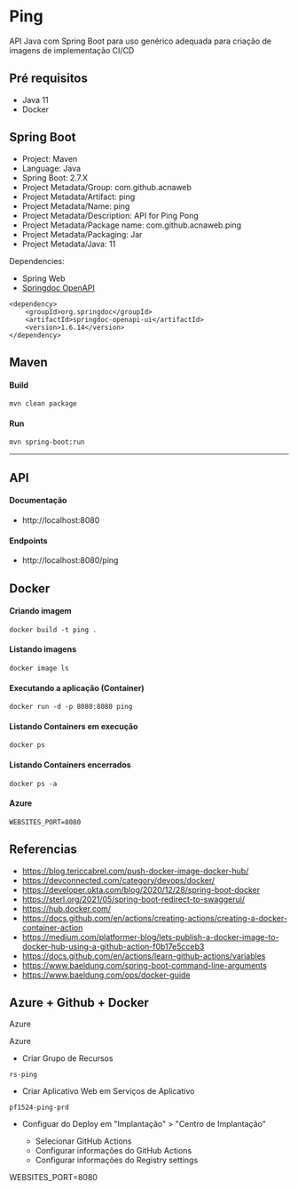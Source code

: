 # Ping

API Java com Spring Boot para uso genérico adequada para criação de imagens de implementação CI/CD


## Pré requisitos

- Java 11
- Docker

## Spring Boot


- Project: Maven
- Language: Java
- Spring Boot: 2.7.X
- Project Metadata/Group: com.github.acnaweb
- Project Metadata/Artifact: ping
- Project Metadata/Name: ping
- Project Metadata/Description: API for Ping Pong
- Project Metadata/Package name: com.github.acnaweb.ping
- Project Metadata/Packaging: Jar
- Project Metadata/Java: 11


Dependencies:
- Spring Web
- [Springdoc OpenAPI](https://springdoc.org/)
```
<dependency>
	<groupId>org.springdoc</groupId>
	<artifactId>springdoc-openapi-ui</artifactId>
	<version>1.6.14</version>
</dependency>
```

## Maven

#### Build

```
mvn clean package
```

#### Run

```
mvn spring-boot:run
```

----
## API 


#### Documentação

- http://localhost:8080

#### Endpoints
- http://localhost:8080/ping


## Docker

#### Criando imagem
```
docker build -t ping .
```

#### Listando imagens

```
docker image ls
```

#### Executando a aplicação (Container)

```
docker run -d -p 8080:8080 ping
```

#### Listando Containers em execução

```
docker ps
```

#### Listando Containers encerrados

```
docker ps -a
```

#### Azure

```
WEBSITES_PORT=8080
```


## Referencias

- https://blog.tericcabrel.com/push-docker-image-docker-hub/
- https://devconnected.com/category/devops/docker/
- https://developer.okta.com/blog/2020/12/28/spring-boot-docker
- https://sterl.org/2021/05/spring-boot-redirect-to-swaggerui/
- https://hub.docker.com/
- https://docs.github.com/en/actions/creating-actions/creating-a-docker-container-action
- https://medium.com/platformer-blog/lets-publish-a-docker-image-to-docker-hub-using-a-github-action-f0b17e5cceb3
- https://docs.github.com/en/actions/learn-github-actions/variables
- https://www.baeldung.com/spring-boot-command-line-arguments
- https://www.baeldung.com/ops/docker-guide


## Azure + Github + Docker

Azure

Azure

- Criar Grupo de Recursos
```
rs-ping
```

- Criar Aplicativo Web em Serviços de Aplicativo
```
pf1524-ping-prd
```

- Configuar do Deploy em "Implantação" > "Centro de Implantação"

	- Selecionar GitHub Actions
	- Configurar informações do GitHub Actions
	- Configurar informações do Registry settings

WEBSITES_PORT=8080
